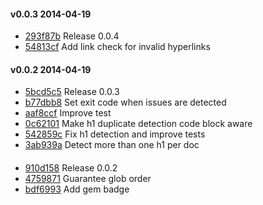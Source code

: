 #### v0.0.3 2014-04-19

- [293f87b](https://github.com/appium/appium_doc_lint/commit/293f87b56667e1c0d81b069cc9b700be521a965a) Release 0.0.4
- [54813cf](https://github.com/appium/appium_doc_lint/commit/54813cf164f33866d7643260498d115f40411d0f) Add link check for invalid hyperlinks


#### v0.0.2 2014-04-19

- [5bcd5c5](https://github.com/appium/appium_doc_lint/commit/5bcd5c58d25dace3ec356394d54f0a5d988602dd) Release 0.0.3
- [b77dbb8](https://github.com/appium/appium_doc_lint/commit/b77dbb8c2d262cd9254a9cd2cf79227400632720) Set exit code when issues are detected
- [aaf8ccf](https://github.com/appium/appium_doc_lint/commit/aaf8ccf1c596f4d50410622ecf6933c671b125b3) Improve test
- [0c62101](https://github.com/appium/appium_doc_lint/commit/0c6210113c7eb9ccf62a59f36d894dd58b7ad173) Make h1 duplicate detection code block aware
- [542859c](https://github.com/appium/appium_doc_lint/commit/542859c5059e411b483bfd74b9910b99ae58742d) Fix h1 detection and improve tests
- [3ab939a](https://github.com/appium/appium_doc_lint/commit/3ab939aea1989e823c1fd3c27d6428f539c212eb) Detect more than one h1 per doc


#### 

- [910d158](https://github.com/appium/appium_doc_lint/commit/910d1583b5286c9c13242f97722ce50c99023944) Release 0.0.2
- [4759871](https://github.com/appium/appium_doc_lint/commit/4759871312485a6574d468eb4baba703c44435e3) Guarantee glob order
- [bdf6993](https://github.com/appium/appium_doc_lint/commit/bdf69931b0579dc657ffe5bf76a8bf75f2bf565f) Add gem badge